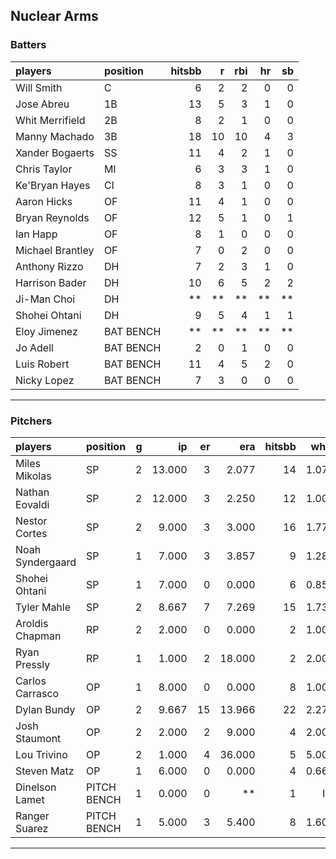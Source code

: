 ## Nuclear Arms

### Batters

 
|players          |position  | hitsbb|  r| rbi| hr| sb| 
|:----------------|:---------|------:|--:|---:|--:|--:| 
|Will Smith       |C         |      6|  2|   2|  0|  0| 
|Jose Abreu       |1B        |     13|  5|   3|  1|  0| 
|Whit Merrifield  |2B        |      8|  2|   1|  0|  0| 
|Manny Machado    |3B        |     18| 10|  10|  4|  3| 
|Xander Bogaerts  |SS        |     11|  4|   2|  1|  0| 
|Chris Taylor     |MI        |      6|  3|   3|  1|  0| 
|Ke'Bryan Hayes   |CI        |      8|  3|   1|  0|  0| 
|Aaron Hicks      |OF        |     11|  4|   1|  0|  0| 
|Bryan Reynolds   |OF        |     12|  5|   1|  0|  1| 
|Ian Happ         |OF        |      8|  1|   0|  0|  0| 
|Michael Brantley |OF        |      7|  0|   2|  0|  0| 
|Anthony Rizzo    |DH        |      7|  2|   3|  1|  0| 
|Harrison Bader   |DH        |     10|  6|   5|  2|  2| 
|Ji-Man Choi      |DH        |     **| **|  **| **| **| 
|Shohei Ohtani    |DH        |      9|  5|   4|  1|  1| 
|Eloy Jimenez     |BAT BENCH |     **| **|  **| **| **| 
|Jo Adell         |BAT BENCH |      2|  0|   1|  0|  0| 
|Luis Robert      |BAT BENCH |     11|  4|   5|  2|  0| 
|Nicky Lopez      |BAT BENCH |      7|  3|   0|  0|  0| 

* * *

### Pitchers

 
|players          |position    |  g|     ip| er|    era| hitsbb|  whip| so|  w| sv| 
|:----------------|:-----------|--:|------:|--:|------:|------:|-----:|--:|--:|--:| 
|Miles Mikolas    |SP          |  2| 13.000|  3|  2.077|     14| 1.077| 10|  1|  0| 
|Nathan Eovaldi   |SP          |  2| 12.000|  3|  2.250|     12| 1.000| 12|  0|  0| 
|Nestor Cortes    |SP          |  2|  9.000|  3|  3.000|     16| 1.778|  6|  1|  0| 
|Noah Syndergaard |SP          |  1|  7.000|  3|  3.857|      9| 1.286|  3|  0|  0| 
|Shohei Ohtani    |SP          |  1|  7.000|  0|  0.000|      6| 0.857| 11|  1|  0| 
|Tyler Mahle      |SP          |  2|  8.667|  7|  7.269|     15| 1.731|  7|  0|  0| 
|Aroldis Chapman  |RP          |  2|  2.000|  0|  0.000|      2| 1.000|  0|  0|  2| 
|Ryan Pressly     |RP          |  1|  1.000|  2| 18.000|      2| 2.000|  0|  1|  0| 
|Carlos Carrasco  |OP          |  1|  8.000|  0|  0.000|      8| 1.000|  5|  1|  0| 
|Dylan Bundy      |OP          |  2|  9.667| 15| 13.966|     22| 2.276| 10|  0|  0| 
|Josh Staumont    |OP          |  2|  2.000|  2|  9.000|      4| 2.000|  2|  0|  0| 
|Lou Trivino      |OP          |  2|  1.000|  4| 36.000|      5| 5.000|  1|  0|  0| 
|Steven Matz      |OP          |  1|  6.000|  0|  0.000|      4| 0.667|  4|  1|  0| 
|Dinelson Lamet   |PITCH BENCH |  1|  0.000|  0|     **|      1|   Inf|  0|  0|  0| 
|Ranger Suarez    |PITCH BENCH |  1|  5.000|  3|  5.400|      8| 1.600|  3|  0|  0| 


* * *


